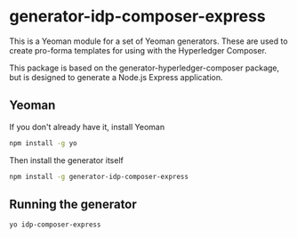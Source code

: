 # generator-idp-composer-express
This is a Yeoman module for a set of Yeoman generators. These are used to create pro-forma templates for using with the Hyperledger Composer.

This package is based on the generator-hyperledger-composer package, but is designed to generate a Node.js Express application.

## Yeoman

If you don't already have it, install Yeoman

```bash
npm install -g yo
```

Then install the generator itself

```bash
npm install -g generator-idp-composer-express
```


## Running the generator

```bash
yo idp-composer-express
```
